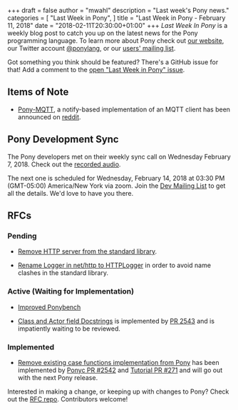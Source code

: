 +++
draft = false
author = "mwahl"
description = "Last week's Pony news."
categories = [
    "Last Week in Pony",
]
title = "Last Week in Pony - February 11, 2018"
date = "2018-02-11T20:30:00+01:00"
+++
_Last Week In Pony_ is a weekly blog post to catch you up on the latest news for the Pony programming language. To learn more about Pony check out [our website](https://ponylang.io), our Twitter account [@ponylang](https://twitter.com/ponylang), or our [users' mailing list](https://pony.groups.io/g/user).

Got something you think should be featured? There's a GitHub issue for that! Add a comment to the [open "Last Week in Pony" issue](https://github.com/ponylang/ponylang.github.io/issues?q=is%3Aissue+is%3Aopen+label%3Alast-week-in-pony).
<!--more-->

## Items of Note

- [Pony-MQTT](https://github.com/epiceric/pony-mqtt), a notify-based implementation of an MQTT client has been announced on [reddit](https://www.reddit.com/r/ponylang/).

## Pony Development Sync

The Pony developers met on their weekly sync call on Wednesday February 7, 2018. Check out the [recorded audio](https://pony.groups.io/g/dev/files/Pony%20Sync/2018_02_07).

The next one is scheduled for Wednesday, February 14, 2018 at 03:30 PM (GMT-05:00) America/New York via zoom. Join the [Dev Mailing List](https://pony.groups.io/g/dev) to get all the details. We'd love to have you there.

## RFCs

### Pending

- [Remove HTTP server from the standard library](https://github.com/ponylang/rfcs/pull/117).

- [Rename Logger in net/http to HTTPLogger](https://github.com/ponylang/rfcs/pull/116) in order to avoid name clashes in the standard library.

### Active (Waiting for Implementation)

- [Improved Ponybench](https://github.com/ponylang/rfcs/pull/119)

- [Class and Actor field Docstrings](https://github.com/ponylang/rfcs/pull/115) is implemented by [PR 2543](https://github.com/ponylang/ponyc/pull/2543) and is impatiently waiting to be reviewed.

### Implemented

- [Remove existing case functions implementation from Pony](https://github.com/ponylang/rfcs/pull/118) has been implemented by [Ponyc PR #2542](https://github.com/ponylang/ponyc/pull/2542) and [Tutorial PR #271](https://github.com/ponylang/pony-tutorial/pull/271) and will go out with the next Pony release.

Interested in making a change, or keeping up with changes to Pony? Check out the [RFC repo](https://github.com/ponylang/rfcs). Contributors welcome!

